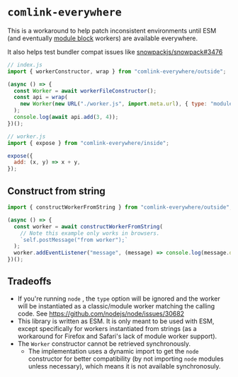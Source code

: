 # `comlink-everywhere`

This is a workaround to help patch inconsistent environments until ESM (and eventually [module block](https://github.com/tc39/proposal-js-module-blocks) workers) are available everywhere.

It also helps test bundler compat issues like [snowpackjs/snowpack#3476](https://github.com/snowpackjs/snowpack/issues/3476)

```js
// index.js
import { workerConstructor, wrap } from "comlink-everywhere/outside";

(async () => {
  const Worker = await workerFileConstructor();
  const api = wrap(
    new Worker(new URL("./worker.js", import.meta.url), { type: "module" })
  );
  console.log(await api.add(3, 4));
})();
```

```js
// worker.js
import { expose } from "comlink-everywhere/inside";

expose({
  add: (x, y) => x + y,
});
```

## Construct from string

```js
import { constructWorkerFromString } from "comlink-everywhere/outside";

(async () => {
  const worker = await constructWorkerFromString(
    // Note this example only works in browsers.
    `self.postMessage("from worker");`
  );
  worker.addEventListener("message", (message) => console.log(message.data));
})();
```

## Tradeoffs

- If you're running `node` , the `type` option will be ignored and the worker will be instantiated as a classic/module worker matching the calling code. See <https://github.com/nodejs/node/issues/30682>
- This library is written as ESM. It is only meant to be used with ESM, except specifically for workers instantiated from strings (as a workaround for Firefox and Safari's lack of module worker support).
- The `Worker` constructor cannot be retrieved synchronously.
  - The implementation uses a dynamic import to get the `node` constructor for better compatibility (by not importing `node` modules unless necessary), which means it is not available synchronosuly.
